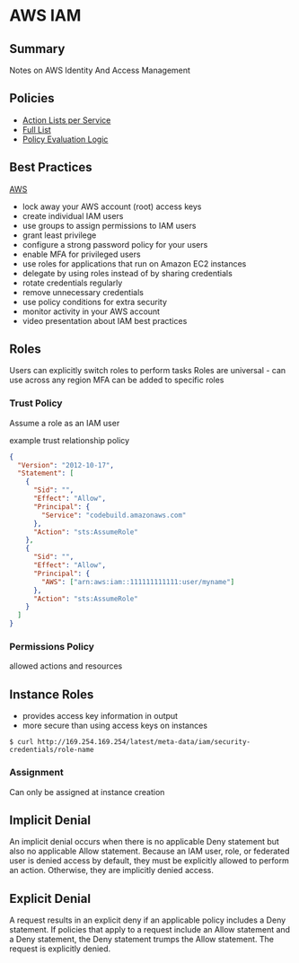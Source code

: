 # AWS IAM

## Summary

Notes on AWS Identity And Access Management

## Policies

- [Action Lists per Service](http://docs.aws.amazon.com/IAM/latest/UserGuide/reference_policies_actionsconditions.html)
- [Full List](https://docs.aws.amazon.com/IAM/latest/UserGuide/reference_policies_actions-resources-contextkeys.html)
- [Policy Evaluation Logic](https://docs.aws.amazon.com/IAM/latest/UserGuide/reference_policies_evaluation-logic.html#policies_evaluation_example)

## Best Practices

[AWS](http://docs.aws.amazon.com/IAM/latest/UserGuide/best-practices.html)

- lock away your AWS account (root) access keys
- create individual IAM users
- use groups to assign permissions to IAM users
- grant least privilege
- configure a strong password policy for your users
- enable MFA for privileged users
- use roles for applications that run on Amazon EC2 instances
- delegate by using roles instead of by sharing credentials
- rotate credentials regularly
- remove unnecessary credentials
- use policy conditions for extra security
- monitor activity in your AWS account
- video presentation about IAM best practices

## Roles

Users can explicitly switch roles to perform tasks
Roles are universal - can use across any region
MFA can be added to specific roles

### Trust Policy

Assume a role as an IAM user

example trust relationship policy

```json
{
  "Version": "2012-10-17",
  "Statement": [
    {
      "Sid": "",
      "Effect": "Allow",
      "Principal": {
        "Service": "codebuild.amazonaws.com"
      },
      "Action": "sts:AssumeRole"
    },
    {
      "Sid": "",
      "Effect": "Allow",
      "Principal": {
        "AWS": ["arn:aws:iam::111111111111:user/myname"]
      },
      "Action": "sts:AssumeRole"
    }
  ]
}
```

### Permissions Policy

allowed actions and resources

## Instance Roles

- provides access key information in output
- more secure than using access keys on instances

```console
$ curl http://169.254.169.254/latest/meta-data/iam/security-credentials/role-name
```

### Assignment

Can only be assigned at instance creation

## Implicit Denial

An implicit denial occurs when there is no applicable Deny statement but also
no applicable Allow statement. Because an IAM user, role, or federated user is
denied access by default, they must be explicitly allowed to perform an action.
Otherwise, they are implicitly denied access.

## Explicit Denial

A request results in an explicit deny if an applicable policy includes a Deny
statement. If policies that apply to a request include an Allow statement and a
Deny statement, the Deny statement trumps the Allow statement. The request is
explicitly denied.

